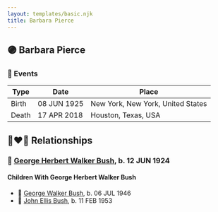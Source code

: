 ```yaml
---
layout: templates/basic.njk
title: Barbara Pierce
---
```

## 🟣 Barbara Pierce

### 📆 Events

Type | Date | Place
------ | ------ | ------
Birth | 08 JUN 1925 | New York, New York, United States
Death | 17 APR 2018 | Houston, Texas, USA

## 👩‍❤️‍👨 Relationships

### 🔵 [George Herbert Walker Bush](/people/8/89339690), b. 12 JUN 1924

#### Children With George Herbert Walker Bush
* 🔵 [George Walker Bush](/people/2/29497980), b. 06 JUL 1946
* 🔵 [John Ellis Bush](/people/8/82675226), b. 11 FEB 1953